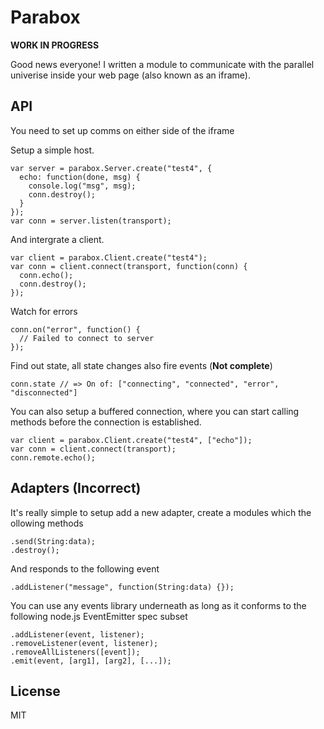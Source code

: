 # Parabox
**WORK IN PROGRESS**

Good news everyone! I written a module to communicate with the parallel univerise inside your web page (also known as an iframe).


## API
You need to set up comms on either side of the iframe

Setup a simple host.

    var server = parabox.Server.create("test4", {
      echo: function(done, msg) {
        console.log("msg", msg);
        conn.destroy();
      }
    });
    var conn = server.listen(transport);

And intergrate a client.

    var client = parabox.Client.create("test4");
    var conn = client.connect(transport, function(conn) {
      conn.echo();
      conn.destroy();
    });

Watch for errors

    conn.on("error", function() {
      // Failed to connect to server
    });

Find out state, all state changes also fire events (**Not complete**)

    conn.state // => On of: ["connecting", "connected", "error", "disconnected"]

You can also setup a buffered connection, where you can start calling methods before the connection is established.

    var client = parabox.Client.create("test4", ["echo"]);
    var conn = client.connect(transport);
    conn.remote.echo();


## Adapters (**Incorrect**)
It's really simple to setup add a new adapter, create a modules which the ollowing methods

    .send(String:data);
    .destroy();

And responds to the following event

    .addListener("message", function(String:data) {});

You can use any events library underneath as long as it conforms to the following node.js EventEmitter spec subset

    .addListener(event, listener);
    .removeListener(event, listener);
    .removeAllListeners([event]);
    .emit(event, [arg1], [arg2], [...]);


## License
MIT

